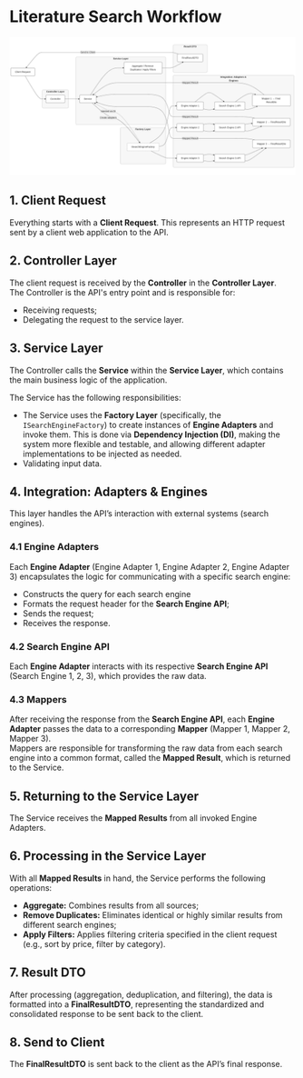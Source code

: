 # Literature Search Workflow
![image](../images/api-design-search-feature.png)
## 1. Client Request
Everything starts with a **Client Request**. This represents an HTTP request sent by a client web application to the API.

## 2. Controller Layer
The client request is received by the **Controller** in the **Controller Layer**.  
The Controller is the API's entry point and is responsible for:
- Receiving requests;
- Delegating the request to the service layer.

## 3. Service Layer
The Controller calls the **Service** within the **Service Layer**, which contains the main business logic of the application.  

The Service has the following responsibilities:

- The Service uses the **Factory Layer** (specifically, the `ISearchEngineFactory`) to create instances of **Engine Adapters** and invoke them. This is done via **Dependency Injection (DI)**, making the system more flexible and testable, and allowing different adapter implementations to be injected as needed.
- Validating input data.

## 4. Integration: Adapters & Engines
This layer handles the API’s interaction with external systems (search engines).

### 4.1 Engine Adapters
Each **Engine Adapter** (Engine Adapter 1, Engine Adapter 2, Engine Adapter 3) encapsulates the logic for communicating with a specific search engine:
- Constructs the query for each search engine
- Formats the request header for the **Search Engine API**;
- Sends the request;
- Receives the response.

### 4.2 Search Engine API
Each **Engine Adapter** interacts with its respective **Search Engine API** (Search Engine 1, 2, 3), which provides the raw data.

### 4.3 Mappers
After receiving the response from the **Search Engine API**, each **Engine Adapter** passes the data to a corresponding **Mapper** (Mapper 1, Mapper 2, Mapper 3).  
Mappers are responsible for transforming the raw data from each search engine into a common format, called the **Mapped Result**, which is returned to the Service.

## 5. Returning to the Service Layer
The Service receives the **Mapped Results** from all invoked Engine Adapters.

## 6. Processing in the Service Layer
With all **Mapped Results** in hand, the Service performs the following operations:
- **Aggregate:** Combines results from all sources;
- **Remove Duplicates:** Eliminates identical or highly similar results from different search engines;
- **Apply Filters:** Applies filtering criteria specified in the client request (e.g., sort by price, filter by category).

## 7. Result DTO
After processing (aggregation, deduplication, and filtering), the data is formatted into a **FinalResultDTO**, representing the standardized and consolidated response to be sent back to the client.

## 8. Send to Client
The **FinalResultDTO** is sent back to the client as the API’s final response.
